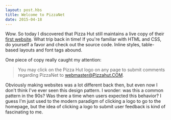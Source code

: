 ```yaml
---
layout: post.hbs
title: Welcome to PizzaNet
date: 2015-04-18
---
```


Wow. So today I discovered that Pizza Hut still maintains a live copy of their [first website](http://www.pizzahut.com/assets/pizzanet/home.html). What trip back in time! If you're familiar with HTML and CSS, do yourself a favor and check out the source code. Inline styles, table-based layouts and font tags abound.

One piece of copy really caught my attention:

> You may click on the Pizza Hut logo on any page to submit comments regarding PizzaNet to webmaster@Pizzahut.COM.

Obviously making websites was a lot different back then, but even now I don't think I've ever seen this design pattern. I wonder: was this a common pattern in the 90s? Was there a time when users expected this behavior? I guess I'm just used to the modern paradigm of clicking a logo to go to the homepage, but the idea of clicking a logo to submit user feedback is kind of fascinating to me.
